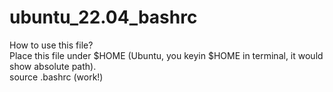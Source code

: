 # ubuntu_22.04_bashrc

How to use this file?  
  Place this file under $HOME (Ubuntu, you keyin $HOME in terminal, it would show absolute path).  
  source .bashrc (work!)  
  
